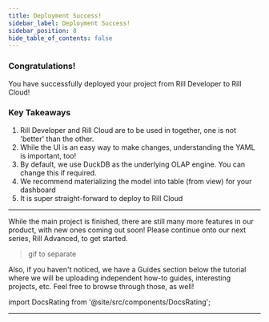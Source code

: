 ```yaml
---
title: Deployment Success!
sidebar_label: Deployment Success!
sidebar_position: 8
hide_table_of_contents: false
---
```


### Congratulations!

You have successfully deployed your project from Rill Developer to Rill Cloud!



### Key Takeaways

1. Rill Developer and Rill Cloud are to be used in together, one is not 'better' than the other.
2. While the UI is an easy way to make changes, understanding the YAML is important, too!
3. By default, we use DuckDB as the underlying OLAP engine. You can change this if required.
4. We recommend materializing the model into table (from view) for your dashboard
5. It is super straight-forward to deploy to Rill Cloud

---

While the main project is finished, there are still many more features in our product, with new ones coming out soon! Please continue onto our next series, Rill Advanced, to get started. 

> gif to separate

Also, if you haven't noticed, we have a Guides section below the tutorial where we will be uploading independent how-to guides, interesting projects, etc. Feel free to browse through those, as well!


import DocsRating from '@site/src/components/DocsRating';

---
<DocsRating />
